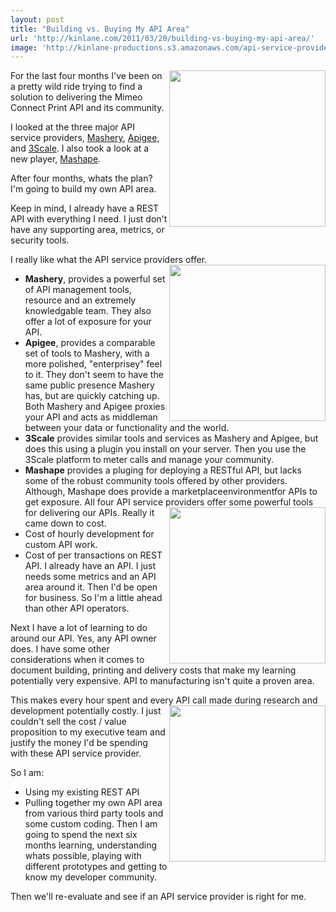```yaml
---
layout: post
title: "Building vs. Buying My API Area"
url: 'http://kinlane.com/2011/03/20/building-vs-buying-my-api-area/'
image: 'http://kinlane-productions.s3.amazonaws.com/api-service-providers/mashery-logo.png'
---
```


<img class="c1" src="http://kinlane-productions.s3.amazonaws.com/api-service-providers/mashery-logo.png" alt="" width="250" align="right" />For the last four months I've been on a pretty wild ride trying to find a solution to delivering the Mimeo Connect Print API and its community.

I looked at the three major API service providers, [Mashery][1], [Apigee][2], and [3Scale][3]. I also took a look at a new player, [Mashape][4].

After four months, whats the plan? I'm going to build my own API area.

Keep in mind, I already have a REST API with everything I need. I just don't have any supporting area, metrics, or security tools.

I really like what the API service providers offer.<img class="c1" src="http://kinlane-productions.s3.amazonaws.com/api-service-providers/apigee-logo.gif" alt="" width="250" align="right" />

  * **Mashery**, provides a powerful set of API management tools, resource and an extremely knowledgable team. They also offer a lot of exposure for your API.
  * **Apigee**, provides a comparable set of tools to Mashery, with a more polished, "enterprisey" feel to it. They don't seem to have the same public presence Mashery has, but are quickly catching up.
Both Mashery and Apigee proxies your API and acts as middleman between your data or functionality and the world.
  * **3Scale** provides similar tools and services as Mashery and Apigee, but does this using a plugin you install on your server. Then you use the 3Scale platform to meter calls and manage your community.
  * **Mashape** provides a pluging for deploying a RESTful API, but lacks some of the robust community tools offered by other providers. Although, Mashape does provide a marketplaceenvironmentfor APIs to get exposure.
All four API service providers offer some powerful tools for delivering our APIs. <img class="c1" src="http://kinlane-productions.s3.amazonaws.com/api-service-providers/3scale-logo.jpg" alt="" width="250" align="right" /> Really it came down to cost.
  * Cost of hourly development for custom API work.
  * Cost of per transactions on REST API.
I already have an API. I just needs some metrics and an API area around it. Then I'd be open for business. So I'm a little ahead than other API operators.

Next I have a lot of learning to do around our API. Yes, any API owner does. I have some other considerations when it comes to document building, printing and delivery costs that make my learning potentially very expensive. API to manufacturing isn't quite a proven area.

This makes every hour spent and every API call made during research and development potentially costly. <img class="c1" src="http://kinlane-productions.s3.amazonaws.com/api-service-providers/mashape-logo.png" alt="" width="250" align="right" /> I just couldn't sell the cost / value proposition to my executive team and justify the money I'd be spending with these API service provider.

So I am:

  * Using my existing REST API
  * Pulling together my own API area from various third party tools and some custom coding.
Then I am going to spend the next six months learning, understanding whats possible, playing with different prototypes and getting to know my developer community.

Then we'll re-evaluate and see if an API service provider is right for me.

 

   [1]: http://www.mashery.com (Mashery)
   [2]: http://www.apigee.com (Apigee)
   [3]: http://www.3scale.net (3Scale)
   [4]: http://www.mashape.com (Mashape)
